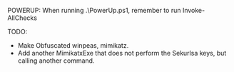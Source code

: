 POWERUP:
When running .\PowerUp.ps1, remember to run Invoke-AllChecks




TODO:
- Make Obfuscated winpeas, mimikatz.
- Add another MimikatxExe that does not perform the Sekurlsa keys, but calling another command.
  
